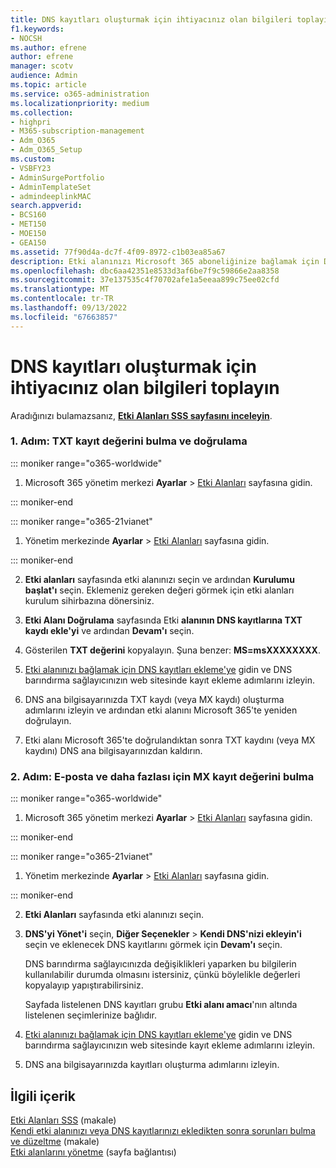 ```yaml
---
title: DNS kayıtları oluşturmak için ihtiyacınız olan bilgileri toplayın
f1.keywords:
- NOCSH
ms.author: efrene
author: efrene
manager: scotv
audience: Admin
ms.topic: article
ms.service: o365-administration
ms.localizationpriority: medium
ms.collection:
- highpri
- M365-subscription-management
- Adm_O365
- Adm_O365_Setup
ms.custom:
- VSBFY23
- AdminSurgePortfolio
- AdminTemplateSet
- admindeeplinkMAC
search.appverid:
- BCS160
- MET150
- MOE150
- GEA150
ms.assetid: 77f90d4a-dc7f-4f09-8972-c1b03ea85a67
description: Etki alanınızı Microsoft 365 aboneliğinize bağlamak için DNS kayıtları oluşturmak için ihtiyacınız olan değerleri/bilgileri toplayın.
ms.openlocfilehash: dbc6aa42351e8533d3af6be7f9c59866e2aa8358
ms.sourcegitcommit: 37e137535c4f70702afe1a5eeaa899c75ee02cfd
ms.translationtype: MT
ms.contentlocale: tr-TR
ms.lasthandoff: 09/13/2022
ms.locfileid: "67663857"
---
```

# <a name="gather-the-information-you-need-to-create-dns-records"></a>DNS kayıtları oluşturmak için ihtiyacınız olan bilgileri toplayın

 Aradığınızı bulamazsanız, **[Etki Alanları SSS sayfasını inceleyin](../setup/domains-faq.yml)**. 
  
### <a name="step-1-find-the-txt-record-value-and-verify"></a>1. Adım: TXT kayıt değerini bulma ve doğrulama

::: moniker range="o365-worldwide"

1. Microsoft 365 yönetim merkezi **Ayarlar** \> <a href="https://go.microsoft.com/fwlink/p/?linkid=834818" target="_blank">Etki Alanları</a> sayfasına gidin.

::: moniker-end

::: moniker range="o365-21vianet"

1. Yönetim merkezinde **Ayarlar** > <a href="https://go.microsoft.com/fwlink/p/?linkid=2007048" target="_blank">Etki Alanları</a> sayfasına gidin.

::: moniker-end
    
2. **Etki alanları** sayfasında etki alanınızı seçin ve ardından **Kurulumu başlat'ı** seçin. Eklemeniz gereken değeri görmek için etki alanları kurulum sihirbazına dönersiniz.
    
3. **Etki Alanı Doğrulama** sayfasında Etki **alanının DNS kayıtlarına TXT kaydı ekle'yi** ve ardından **Devam'ı** seçin.
    
4. Gösterilen **TXT değerini** kopyalayın. Şuna benzer: **MS=msXXXXXXXX**. 
    
5. [Etki alanınızı bağlamak için DNS kayıtları ekleme'ye](create-dns-records-at-any-dns-hosting-provider.md) gidin ve DNS barındırma sağlayıcınızın web sitesinde kayıt ekleme adımlarını izleyin.
    
6. DNS ana bilgisayarınızda TXT kaydı (veya MX kaydı) oluşturma adımlarını izleyin ve ardından etki alanını Microsoft 365'te yeniden doğrulayın.

7. Etki alanı Microsoft 365'te doğrulandıktan sonra TXT kaydını (veya MX kaydını) DNS ana bilgisayarınızdan kaldırın.
    
### <a name="step-2-find-the-mx-record-value-for-email-and-more"></a>2. Adım: E-posta ve daha fazlası için MX kayıt değerini bulma

::: moniker range="o365-worldwide"

1. Microsoft 365 yönetim merkezi **Ayarlar** \> <a href="https://go.microsoft.com/fwlink/p/?linkid=834818" target="_blank">Etki Alanları</a> sayfasına gidin.

::: moniker-end

::: moniker range="o365-21vianet"

1. Yönetim merkezinde **Ayarlar** > <a href="https://go.microsoft.com/fwlink/p/?linkid=2007048" target="_blank">Etki Alanları</a> sayfasına gidin.

::: moniker-end
    
2. **Etki Alanları** sayfasında etki alanınızı seçin.
    
3. **DNS'yi Yönet'i** seçin, **Diğer Seçenekler** > **Kendi DNS'nizi ekleyin'i** seçin ve eklenecek DNS kayıtlarını görmek için **Devam'ı** seçin.
    
    DNS barındırma sağlayıcınızda değişiklikleri yaparken bu bilgilerin kullanılabilir durumda olmasını istersiniz, çünkü böylelikle değerleri kopyalayıp yapıştırabilirsiniz.
    
    Sayfada listelenen DNS kayıtları grubu **Etki alanı amacı**'nın altında listelenen seçimlerinize bağlıdır.
    
4. [Etki alanınızı bağlamak için DNS kayıtları ekleme'ye](create-dns-records-at-any-dns-hosting-provider.md) gidin ve DNS barındırma sağlayıcınızın web sitesinde kayıt ekleme adımlarını izleyin.

5. DNS ana bilgisayarınızda kayıtları oluşturma adımlarını izleyin.

## <a name="related-content"></a>İlgili içerik

[Etki Alanları SSS](../setup/domains-faq.yml) (makale)\
[Kendi etki alanınızı veya DNS kayıtlarınızı ekledikten sonra sorunları bulma ve düzeltme](find-and-fix-issues.md) (makale)\
[Etki alanlarını yönetme](/admin) (sayfa bağlantısı)